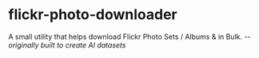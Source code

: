 # flickr-photo-downloader
A small utility that helps download Flickr Photo Sets / Albums & in Bulk. -- *originally built to create AI datasets*
